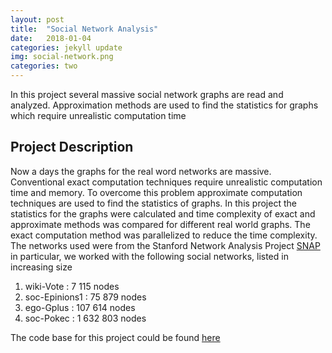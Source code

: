 ```yaml
---
layout: post
title:  "Social Network Analysis"
date:   2018-01-04
categories: jekyll update
img: social-network.png
categories: two
---
```


In this project several massive social network graphs are read and analyzed. Approximation methods are used to find the statistics for graphs which require unrealistic computation time 


## Project Description

Now a days the graphs for the real word networks are massive. Conventional exact computation techniques require unrealistic computation time and memory. 
To overcome this problem approximate computation techniques are used to find the statistics of graphs. 
In this project the statistics for the graphs were calculated and time complexity of exact and approximate methods was compared for different real world graphs. 
The exact computation method was parallelized to reduce the time complexity.
The networks used were from the Stanford Network Analysis Project [SNAP](http://snap.stanford.edu/data/index.html)
in particular, we worked with the following social networks, listed in increasing size

1. wiki-Vote : 7 115 nodes
2. soc-Epinions1 : 75 879 nodes
3. ego-Gplus : 107 614 nodes
4. soc-Pokec : 1 632 803 nodes

The code base for this project could be found [here](https://github.com/dani1793/Machine-Learning-Projects/tree/master/Mining%20Massive%20Graphs#abstract)